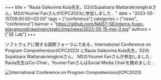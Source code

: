 +++
title = "Raula Gaikovina Kula先生，D2のSupatsara Wattanakriengkraiさん，M2のYoumei FanさんがICPC2023に参加しました．"
date = "2023-05-15T08:00:00+02:00"
tags = ["conference"]
categories = ["news", "conference"]
banner = "https://github.com/NAIST-SE/interns-hugo-playground/raw/main/static/img/news/2023-05-15-msr-3.jpg"
authors = ["SE Lab"]
+++

ソフトウェアに関する国際フォーラムである，International Conference on Program Comprehension(ICPC2023)
にRaula Gaikovina Kula先生，D2のSupatsara Wattanakriengkraiさん，
M2のYoumei Fanさんが参加しました．Raula先生はCo-Chair，Youmei FanさんはSocial Media Chairを務めました．

![International Conference on Program Comprehension(ICPC2023)](https://github.com/NAIST-SE/interns-hugo-playground/raw/main/static/img/news/2023-05-15-msr-3.jpg)
